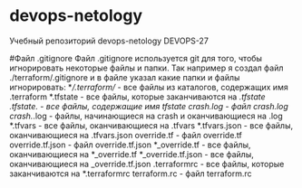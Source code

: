 # devops-netology
Учебный репозиторий devops-netology DEVOPS-27

#Файл .gitignore
Файл .gitignore используется git для того, чтобы игнорировать некоторые файлы и папки.
Так например я создал файл ./terraform/.gitignore и в файле указал какие папки и файлы игнорировать:
**/.terraform/* - все файлы из каталогов, содержащих имя .terraform 
*.tfstate - все файлы, которые заканчиваются на *.tfstate
*.tfstate.* - все файлы, содержащие имя tfstate
crash.log - файл crash.log
crash.*.log - файлы, начинающиеся на crash и оканчивающиеся на .log
*.tfvars - все файлы, оканчивающиеся на .tfvars 
*.tfvars.json - все файлы, оканчивающиеся на .tfvars.json
override.tf - файл override.tf
override.tf.json - файл override.tf.json
*_override.tf - все файлы, оканчивающиеся на *_override.tf
*_override.tf.json - все файлы, оканчивающиеся на _override.tf.json
.terraformrc - все файлы, которые заканчиваются на *.terraformrc
terraform.rc - файл terraform.rc
